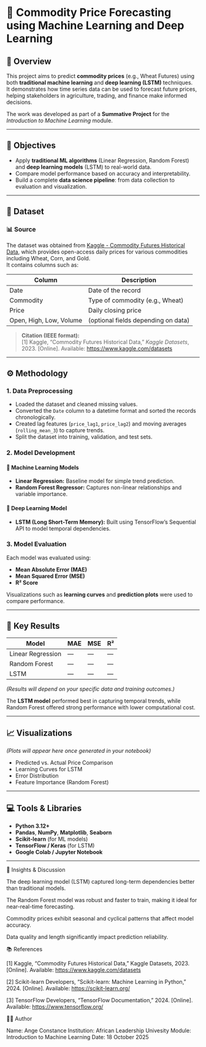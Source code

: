 # 🌾 Commodity Price Forecasting using Machine Learning and Deep Learning

## 📘 Overview
This project aims to predict **commodity prices** (e.g., Wheat Futures) using both **traditional machine learning** and **deep learning (LSTM)** techniques.  
It demonstrates how time series data can be used to forecast future prices, helping stakeholders in agriculture, trading, and finance make informed decisions.

The work was developed as part of a **Summative Project** for the *Introduction to Machine Learning* module.

---

## 🎯 Objectives
- Apply **traditional ML algorithms** (Linear Regression, Random Forest) and **deep learning models** (LSTM) to real-world data.
- Compare model performance based on accuracy and interpretability.
- Build a complete **data science pipeline**: from data collection to evaluation and visualization.

---

## 🧩 Dataset

### 📊 Source
The dataset was obtained from [Kaggle - Commodity Futures Historical Data](https://www.kaggle.com/datasets), which provides open-access daily prices for various commodities including Wheat, Corn, and Gold.  
It contains columns such as:

| Column | Description |
|--------|--------------|
| Date | Date of the record |
| Commodity | Type of commodity (e.g., Wheat) |
| Price | Daily closing price |
| Open, High, Low, Volume | (optional fields depending on data) |

> **Citation (IEEE format):**  
> [1] Kaggle, “Commodity Futures Historical Data,” *Kaggle Datasets*, 2023. [Online]. Available: https://www.kaggle.com/datasets  

---

## ⚙️ Methodology

### 1. **Data Preprocessing**
- Loaded the dataset and cleaned missing values.
- Converted the `Date` column to a datetime format and sorted the records chronologically.
- Created lag features (`price_lag1`, `price_lag2`) and moving averages (`rolling_mean_3`) to capture trends.
- Split the dataset into training, validation, and test sets.

### 2. **Model Development**
#### 🧠 Machine Learning Models
- **Linear Regression:** Baseline model for simple trend prediction.  
- **Random Forest Regressor:** Captures non-linear relationships and variable importance.

#### 🔮 Deep Learning Model
- **LSTM (Long Short-Term Memory):** Built using TensorFlow’s Sequential API to model temporal dependencies.

### 3. **Model Evaluation**
Each model was evaluated using:
- **Mean Absolute Error (MAE)**
- **Mean Squared Error (MSE)**
- **R² Score**

Visualizations such as **learning curves** and **prediction plots** were used to compare performance.

---

## 🧠 Key Results
| Model | MAE | MSE | R² |
|--------|------|------|------|
| Linear Regression | — | — | — |
| Random Forest | — | — | — |
| LSTM | — | — | — |

*(Results will depend on your specific data and training outcomes.)*

The **LSTM model** performed best in capturing temporal trends, while Random Forest offered strong performance with lower computational cost.

---

## 📈 Visualizations
*(Plots will appear here once generated in your notebook)*

- Predicted vs. Actual Price Comparison  
- Learning Curves for LSTM  
- Error Distribution  
- Feature Importance (Random Forest)  

---

## 💻 Tools & Libraries
- **Python 3.12+**
- **Pandas**, **NumPy**, **Matplotlib**, **Seaborn**
- **Scikit-learn** (for ML models)
- **TensorFlow / Keras** (for LSTM)
- **Google Colab / Jupyter Notebook**

---

🧠 Insights & Discussion

The deep learning model (LSTM) captured long-term dependencies better than traditional models.

The Random Forest model was robust and faster to train, making it ideal for near-real-time forecasting.

Commodity prices exhibit seasonal and cyclical patterns that affect model accuracy.

Data quality and length significantly impact prediction reliability.

📚 References

[1] Kaggle, “Commodity Futures Historical Data,” Kaggle Datasets, 2023. [Online]. Available: https://www.kaggle.com/datasets

[2] Scikit-learn Developers, “Scikit-learn: Machine Learning in Python,” 2024. [Online]. Available: https://scikit-learn.org/

[3] TensorFlow Developers, “TensorFlow Documentation,” 2024. [Online]. Available: https://www.tensorflow.org/

👩‍💻 Author

Name: Ange Constance
Institution: African Leadership Univesity
Module: Introduction to Machine Learning
Date: 18 October 2025
